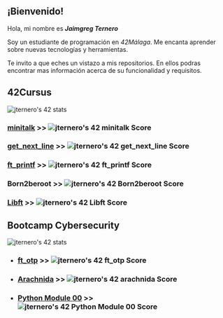 

## ¡Bienvenido!

Hola, mi nombre es ***Jaimgreg Ternero***

Soy un estudiante de programación en *42Málaga*.
Me encanta aprender sobre nuevas tecnologías y herramientas.

Te invito a que eches un vistazo a mis repositorios. 
En ellos podras encontrar mas información acerca de su funcionalidad y requisitos. 



## 42Cursus 



![jternero's 42 stats](https://badge42.vercel.app/api/v2/clhrqm46u003008megvjqftky/stats?cursusId=21&coalitionId=275)

### [minitalk](https://github.com/jternero/minitalk) >> ![jternero's 42 minitalk Score](https://badge42.vercel.app/api/v2/clhrqm46u003008megvjqftky/project/2932085)
### [get_next_line](https://github.com/jternero/get_next_line) >> ![jternero's 42 get_next_line Score](https://badge42.vercel.app/api/v2/clhrqm46u003008megvjqftky/project/2863978)

### [ft_printf](https://github.com/jternero/ft_printf) >> ![jternero's 42 ft_printf Score](https://badge42.vercel.app/api/v2/clhrqm46u003008megvjqftky/project/2837764)

### Born2beroot  >> ![jternero's 42 Born2beroot Score](https://badge42.vercel.app/api/v2/clhrqm46u003008megvjqftky/project/2826608)

### [Libft](https://github.com/jternero/libft) >> ![jternero's 42 Libft Score](https://badge42.vercel.app/api/v2/clhrqm46u003008megvjqftky/project/2793808)


##  
## Bootcamp Cybersecurity

![jternero's 42 stats](https://badge42.vercel.app/api/v2/clhrqm46u003008megvjqftky/stats?cursusId=58&coalitionId=275)

 - ### [ft_otp](https://github.com/jternero/ft_otp)  >> ![jternero's 42 ft_otp Score](https://badge42.vercel.app/api/v2/clhrqm46u003008megvjqftky/project/3077243)


- ### [Arachnida](https://github.com/jternero/arachnida) >> ![jternero's 42 arachnida Score](https://badge42.vercel.app/api/v2/clhrqm46u003008megvjqftky/project/3069988)

- ### [Python Module 00](https://github.com/jternero/pythonmodule00) >>  ![jternero's 42 Python Module 00 Score](https://badge42.vercel.app/api/v2/clhrqm46u003008megvjqftky/project/3061113)
